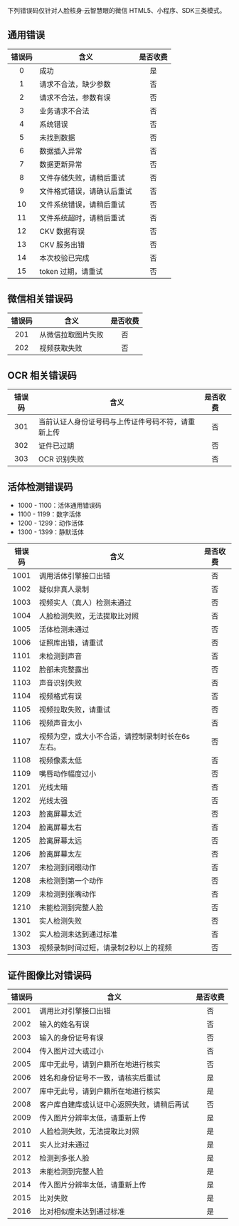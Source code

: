 下列错误码仅针对人脸核身·云智慧眼的微信 HTML5、小程序、SDK三类模式。

## 通用错误

| 错误码 | 含义 | 是否收费 |
| :---: | --- | :---: |
| 0 | 成功 | 是 |
| 1 | 请求不合法，缺少参数 | 否 |
| 2 | 请求不合法，参数有误 | 否 |
| 3 | 业务请求不合法 | 否 |
| 4 | 系统错误 | 否 |
| 5 | 未找到数据 | 否 |
| 6 | 数据插入异常 | 否 |
| 7 | 数据更新异常 | 否 |
| 8 | 文件存储失败，请稍后重试 | 否 |
| 9 | 文件格式错误，请确认后重试 | 否 |
| 10 | 文件系统错误，请稍后重试 | 否 |
| 11 | 文件系统超时，请稍后重试 | 否 |
| 12 | CKV 数据有误 | 否 |
| 13 | CKV 服务出错 | 否 |
| 14 | 本次校验已完成 | 否 |
| 15 | token 过期，请重试 | 否 |

## 微信相关错误码

| 错误码 | 含义 | 是否收费 |
| :---: | --- | :---: |
| 201 | 从微信拉取图片失败 | 否 |
| 202 | 视频获取失败 | 否 |

## OCR 相关错误码

| 错误码 | 含义 | 是否收费 |
| :---: | --- | :---: |
| 301 | 当前认证人身份证号码与上传证件号码不符，请重新上传 | 否 |
| 302 | 证件已过期 | 否 |
| 303 | OCR 识别失败 | 否 |

## 活体检测错误码

- 1000 - 1100：活体通用错误码
- 1100 - 1199：数字活体
- 1200 - 1299：动作活体
- 1300 - 1399：静默活体

| 错误码 | 含义 | 是否收费 |
| :---: | --- | :---: |
| 1001 | 调用活体引擎接口出错 | 否 |
| 1002 | 疑似非真人录制 | 否 |
| 1003 | 视频实人（真人）检测未通过 | 否 |
| 1004 | 人脸检测失败，无法提取比对照 | 否 |
| 1005 | 活体检测未通过 | 否 |
| 1006 | 证照库出错，请重试 | 否 |
| 1101 | 未检测到声音 | 否 |
| 1102 | 脸部未完整露出 | 否 |
| 1103 | 声音识别失败 | 否 |
| 1104 | 视频格式有误 | 否 |
| 1105 | 视频拉取失败，请重试 | 否 |
| 1106 | 视频声音太小 | 否 |
| 1107 | 视频为空，或大小不合适，请控制录制时长在6s左右。 | 否 |
| 1108 | 视频像素太低 | 否 |
| 1109 | 嘴唇动作幅度过小 | 否 |
| 1201 | 光线太暗 | 否 |
| 1202 | 光线太强 | 否 |
| 1203 | 脸离屏幕太近 | 否 |
| 1204 | 脸离屏幕太右 | 否 |
| 1205 | 脸离屏幕太远 | 否 |
| 1206 | 脸离屏幕太左 | 否 |
| 1207 | 未检测到闭眼动作 | 否 |
| 1208 | 未检测到第一个动作 | 否 |
| 1209 | 未检测到张嘴动作 | 否 |
| 1210 | 未能检测到完整人脸 | 否 |
| 1301 | 实人检测失败 | 否 |
| 1302 | 实人检测未达到通过标准 | 否 |
| 1303 | 视频录制时间过短，请录制2秒以上的视频 | 否 |

## 证件图像比对错误码

| 错误码 | 含义 | 是否收费 |
| :---: | --- | :---: |
| 2001 | 调用比对引擎接口出错 | 否 |
| 2002 | 输入的姓名有误 | 否 |
| 2003 | 输入的身份证号有误 | 否 |
| 2004 | 传入图片过大或过小 | 否 |
| 2005 | 库中无此号，请到户籍所在地进行核实 | 否 |
| 2006 | 姓名和身份证号不一致，请核实后重试 | 是 |
| 2007 | 库中无此号，请到户籍所在地进行核实 | 是 |
| 2008 | 客户库自建库或认证中心返照失败，请稍后再试 | 否 |
| 2009 | 传入图片分辨率太低，请重新上传 | 是 |
| 2010 | 人脸检测失败，无法提取比对照 | 是 |
| 2011 | 实人比对未通过 | 是 |
| 2012 | 检测到多张人脸 | 是 |
| 2013 | 未能检测到完整人脸 | 是 |
| 2014 | 传入图片分辨率太低，请重新上传 | 是 |
| 2015 | 比对失败 | 是 |
| 2016 | 比对相似度未达到通过标准 | 是 |